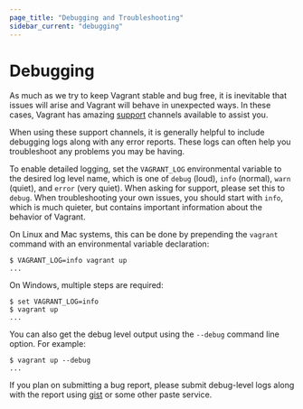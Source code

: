 ```yaml
---
page_title: "Debugging and Troubleshooting"
sidebar_current: "debugging"
---
```


# Debugging

As much as we try to keep Vagrant stable and bug free, it is inevitable
that issues will arise and Vagrant will behave in unexpected ways. In
these cases, Vagrant has amazing [support](http://www.vagrantup.com/support.html)
channels available to assist you.

When using these support channels, it is generally helpful to include
debugging logs along with any error reports. These logs can often help you
troubleshoot any problems you may be having.

To enable detailed logging, set the `VAGRANT_LOG` environmental variable
to the desired log level name, which is one of `debug` (loud), `info` (normal),
`warn` (quiet), and `error` (very quiet). When asking for support, please
set this to `debug`. When troubleshooting your own issues, you should start
with `info`, which is much quieter, but contains important information
about the behavior of Vagrant.

On Linux and Mac systems, this can be done by prepending the `vagrant`
command with an environmental variable declaration:

```
$ VAGRANT_LOG=info vagrant up
...
```

On Windows, multiple steps are required:

```
$ set VAGRANT_LOG=info
$ vagrant up
...
```

You can also get the debug level output using the `--debug` command line
option. For example:

```
$ vagrant up --debug
...
```

If you plan on submitting a bug report, please submit debug-level logs
along with the report using [gist](https://gist.github.com/) or
some other paste service.
